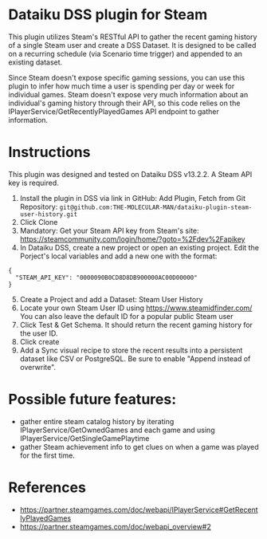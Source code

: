 # Dataiku DSS plugin for Steam

This plugin utilizes Steam's RESTful API to gather the recent gaming history of a single Steam user and create a DSS Dataset. It is designed to be called on a recurring schedule (via Scenario time trigger) and appended to an existing dataset. 

Since Steam doesn't expose specific gaming sessions, you can use this plugin to infer how much time a user is spending per day or week for individual games. Steam doesn't expose very much information about an individual's gaming history through their API, so this code relies on the IPlayerService/GetRecentlyPlayedGames API endpoint to gather information.

# Instructions
This plugin was designed and tested on Dataiku DSS v13.2.2. A Steam API key is required.

1) Install the plugin in DSS via link in GitHub: Add Plugin, Fetch from Git Repository: ```git@github.com:THE-MOLECULAR-MAN/dataiku-plugin-steam-user-history.git```
2) Click Clone
3) Mandatory: Get your Steam API key from Steam's site: https://steamcommunity.com/login/home/?goto=%2Fdev%2Fapikey
4) In Dataiku DSS, create a new project or open an existing project. Edit the Porject's local variables and add a new one with the format:
```
{
  "STEAM_API_KEY": "0000090B0CD8D8DB900000AC00D00000"
}
```
5) Create a Project and add a Dataset: Steam User History
6) Locate your own Steam User ID using https://www.steamidfinder.com/ You can also leave the default ID for a popular public Steam user
7) Click Test & Get Schema. It should return the recent gaming history for the user ID.
8) Click create
9) Add a Sync visual recipe to store the recent results into a persistent dataset like CSV or PostgreSQL. Be sure to enable "Append instead of overwrite".

# Possible future features:
* gather entire steam catalog history by iterating IPlayerService/GetOwnedGames and each game and using IPlayerService/GetSingleGamePlaytime
* gather Steam achievement info to get clues on when a game was played for the first time.

# References
* https://partner.steamgames.com/doc/webapi/IPlayerService#GetRecentlyPlayedGames
* https://partner.steamgames.com/doc/webapi_overview#2
